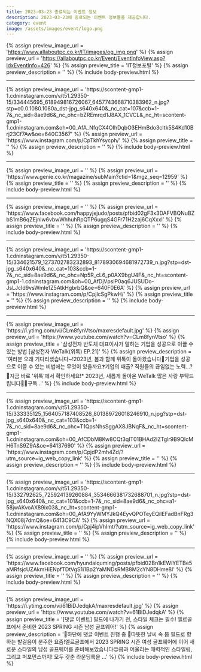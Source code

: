 ```yaml
---
title: 2023-03-23 종료되는 이벤트 정보
description: 2023-03-23에 종료되는 이벤트 정보들을 제공합니다.
category: event
image: /assets/images/event/logo.png
---
```

{% assign preview_image_url = 'https://www.allaboutpc.co.kr/IT/images/og_img.png' %}
{% assign preview_url = 'https://allaboutpc.co.kr/Event/EventInfoView.asp?IdxEventInfo=426' %}
{% assign preview_title = 'IT정보포털' %}
{% assign preview_description = '' %}
{% include body-preview.html %}
<hr>{% assign preview_image_url = 'https://scontent-gmp1-1.cdninstagram.com/v/t51.29350-15/334445695_618949816726067_6457743668710383962_n.jpg?stp=c0.0.1080.1080a_dst-jpg_s640x640&amp;_nc_cat=107&amp;ccb=1-7&amp;_nc_sid=8ae9d6&amp;_nc_ohc=bZREmrqd1J8AX_1CVCL&amp;_nc_ht=scontent-gmp1-1.cdninstagram.com&amp;oh=00_AfA_NfqCX4OIhDqbO3EHmBdo3cItk5S4Kd10Brj23Cf7Aw&amp;oe=640C3567' %}
{% assign preview_url = 'https://www.instagram.com/p/CpTkhYsycph/' %}
{% assign preview_title = '' %}
{% assign preview_description = '' %}
{% include body-preview.html %}
<hr>{% assign preview_image_url = '' %}
{% assign preview_url = 'https://www.genie.co.kr/magazine/subMain?ctid=1&mgz_seq=12959' %}
{% assign preview_title = '' %}
{% assign preview_description = '' %}
{% include body-preview.html %}
<hr>{% assign preview_image_url = '' %}
{% assign preview_url = 'https://www.facebook.com/happyjejudo/posts/pfbid02gF3x3DAFVBQNuBZbS1mB6qZEjniw6vbwWhhuhRpQTP6ugqS4GFr71H2zaj6CqXxxl' %}
{% assign preview_title = '' %}
{% assign preview_description = '' %}
{% include body-preview.html %}
<hr>{% assign preview_image_url = 'https://scontent-gmp1-1.cdninstagram.com/v/t51.29350-15/334621579_1273702783232893_8178930694681972739_n.jpg?stp=dst-jpg_s640x640&amp;_nc_cat=103&amp;ccb=1-7&amp;_nc_sid=8ae9d6&amp;_nc_ohc=Np5R_cL6_p0AX9bgU4F&amp;_nc_ht=scontent-gmp1-1.cdninstagram.com&amp;oh=00_AfDjVpslP0aq6JUSUDo-JsLJcId9vsWmIe1Z5AtkHgbrbQ&amp;oe=640F0E6A' %}
{% assign preview_url = 'https://www.instagram.com/p/CpjlcSgPkwH/' %}
{% assign preview_title = '' %}
{% assign preview_description = '' %}
{% include body-preview.html %}
<hr>{% assign preview_image_url = 'https://i.ytimg.com/vi/CLm8fynVtso/maxresdefault.jpg' %}
{% assign preview_url = 'https://www.youtube.com/watch?v=CLm8fynVtso' %}
{% assign preview_title = '삼성전자 반도체 대표이사가 말하는 기업을 성공으로 이끌 수 있는 방법 [삼성전자  WeTalk(위톡) EP.21]' %}
{% assign preview_description = '여러분 오래 기다리셨습니다~!2023년, 봄과 함께 위톡이 돌아왔습니다🌸기업을 성공으로 이끌 수 있는 비법에는 무엇이 있을까요❓기업의 매출? 직원들의 끊임없는 노력…?🤔지금 바로 &#39;위톡&#39;에서 확인하세요!* 2023년, 새롭게 돌아온 WeTalk 많은 사랑 부탁드립니다👏📢구독...' %}
{% include body-preview.html %}
<hr>{% assign preview_image_url = 'https://scontent-gmp1-1.cdninstagram.com/v/t51.29350-15/333335125_1564057187408526_801389726018246910_n.jpg?stp=dst-jpg_s640x640&amp;_nc_cat=103&amp;ccb=1-7&amp;_nc_sid=8ae9d6&amp;_nc_ohc=T1QpsNhsSggAX8JBNqF&amp;_nc_ht=scontent-gmp1-1.cdninstagram.com&amp;oh=00_AfCDbM8Kw8CQt3qIT01BHAd2IZTglr9B9QIcMH6TnS9Z9A&amp;oe=64137690' %}
{% assign preview_url = 'https://www.instagram.com/p/CpjdP2mh4Zd/?utm_source=ig_web_copy_link' %}
{% assign preview_title = '' %}
{% assign preview_description = '' %}
{% include body-preview.html %}
<hr>{% assign preview_image_url = 'https://scontent-gmp1-1.cdninstagram.com/v/t51.29350-15/332792625_725924139260884_3534666381732688701_n.jpg?stp=dst-jpg_s640x640&amp;_nc_cat=101&amp;ccb=1-7&amp;_nc_sid=8ae9d6&amp;_nc_ohc=a1-58jwAKvoAX89ix03&amp;_nc_ht=scontent-gmp1-1.cdninstagram.com&amp;oh=00_AfA9YyWMYJkQ4EyvQPOTeyEQiIEFadBnFRg3NQX08j7dmQ&amp;oe=6413C9CA' %}
{% assign preview_url = 'https://www.instagram.com/p/Cpj4ipVhImt/?utm_source=ig_web_copy_link' %}
{% assign preview_title = '' %}
{% assign preview_description = '' %}
{% include body-preview.html %}
<hr>{% assign preview_image_url = '' %}
{% assign preview_url = 'https://www.facebook.com/hyundaiquming/posts/pfbid02Bn1kEWiYETBe5aMRfsjcUZAkmHiENpfTDtVgS1i1Bp2YaMNDsRMB8M2cYN8DHme8l' %}
{% assign preview_title = '' %}
{% assign preview_description = '' %}
{% include body-preview.html %}
<hr>{% assign preview_image_url = 'https://i.ytimg.com/vi/61BiDJedqkA/maxresdefault.jpg' %}
{% assign preview_url = 'https://www.youtube.com/watch?v=61BiDJedqkA' %}
{% assign preview_title = '[댓글 이벤트] 필드에 나가기 전, 스타일 체크는 필수! 엘르골프에서 준비한 2023 SPRING 시즌 남성 골프웨어!' %}
{% assign preview_description = '📢하단에 댓글 이벤트 진행  중 📢따뜻한 날씨 속 봄 필드로 향하는 발걸음이 분주한 요즘!엘르골프에서 2023 SPRING 시즌 여성 골프웨어에 이어 새로운 스타일의 남성 골프웨어를 준비해보았습니다😊봄과 어울리는 매력적인 스타일링, 그리고 퍼포먼스까지! 모두 갖춘 라운딩룩을 ...' %}
{% include body-preview.html %}